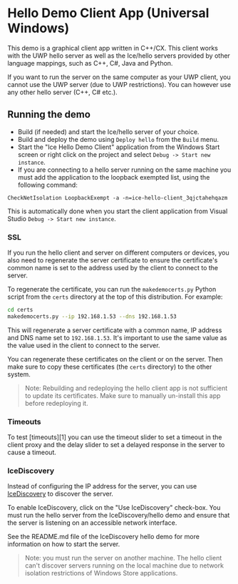 # Hello Demo Client App (Universal Windows)

This demo is a graphical client app written in C++/CX. This client
works with the UWP hello server as well as the Ice/hello servers provided by
other language mappings, such as C++, C#, Java and Python.

If you want to run the server on the same computer as your UWP client,
you cannot use the UWP server (due to UWP restrictions). You can however
use any other hello server (C++, C# etc.).

## Running the demo

* Build (if needed) and start the Ice/hello server of your choice.
* Build and deploy the demo using `Deploy hello` from the `Build` menu.
* Start the "Ice Hello Demo Client" application from the Windows Start screen
or right click on the project and select `Debug -> Start new instance`.
* If you are connecting to a hello server running on the same machine
you must add the application to the loopback exempted list, using the
following command:
```
CheckNetIsolation LoopbackExempt -a -n=ice-hello-client_3qjctahehqazm
```
This is automatically done when you start the client application from
Visual Studio `Debug -> Start new instance`.

### SSL

If you run the hello client and server on different computers or devices, you
also need to regenerate the server certificate to ensure the certificate's
common name is set to the address used by the client to connect to the server.

To regenerate the certificate, you can run the `makedemocerts.py` Python script
from the `certs` directory at the top of this distribution. For example:

```bash
cd certs
makedemocerts.py --ip 192.168.1.53 --dns 192.168.1.53
```

This will regenerate a server certificate with a common name, IP address and
DNS name set to `192.168.1.53`. It's important to use the same value as the
value used in the client to connect to the server.

You can regenerate these certificates on the client or on the server. Then
make sure to copy these certificates (the `certs` directory) to the other
system.

 > Note: Rebuilding and redeploying the hello client app is not sufficient to
 > update its certificates. Make sure to manually un-install this app before
 > redeploying it.

### Timeouts

To test [timeouts][1] you can use the timeout slider to set a timeout in the
client proxy and the delay slider to set a delayed response in the server to
cause a timeout.

### IceDiscovery

Instead of configuring the IP address for the server, you can use
[IceDiscovery][2] to discover the server.

To enable IceDiscovery, click on the "Use IceDiscovery" check-box. You must run
the hello server from the IceDiscovery/hello demo and ensure that the server is
listening on an accessible network interface.

See the README.md file of the IceDiscovery hello demo for more information on
how to start the server.

> Note: you must run the server on another machine. The hello client can't
> discover servers running on the local machine due to network isolation
> restrictions of Windows Store applications.

[5]: https://doc.zeroc.com/ice/4.0/client-side-features/invocation-timeouts
[2]: https://doc.zeroc.com/ice/4.0/ice-plugins/icediscovery
